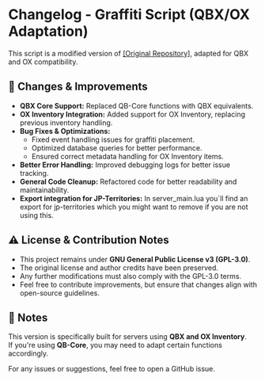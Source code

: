 # Changelog - Graffiti Script (QBX/OX Adaptation)

This script is a modified version of [\[Original Repository\]](https://github.com/Kalajiqta/qb-graffiti.git), adapted for QBX and OX compatibility.

## **🔹 Changes & Improvements**
- **QBX Core Support:** Replaced QB-Core functions with QBX equivalents.
- **OX Inventory Integration:** Added support for OX Inventory, replacing previous inventory handling.
- **Bug Fixes & Optimizations:**
  - Fixed event handling issues for graffiti placement.
  - Optimized database queries for better performance.
  - Ensured correct metadata handling for OX Inventory items.
- **Better Error Handling:** Improved debugging logs for better issue tracking.
- **General Code Cleanup:** Refactored code for better readability and maintainability.
- **Export integration for JP-Territories:** In server_main.lua you´ll find an export for jp-territories which you might want to remove if you are not using this.

## **⚠️ License & Contribution Notes**
- This project remains under **GNU General Public License v3 (GPL-3.0)**.
- The original license and author credits have been preserved.
- Any further modifications must also comply with the GPL-3.0 terms.
- Feel free to contribute improvements, but ensure that changes align with open-source guidelines.

## **📌 Notes**
This version is specifically built for servers using **QBX and OX Inventory**.  
If you're using **QB-Core**, you may need to adapt certain functions accordingly.

For any issues or suggestions, feel free to open a GitHub issue.

